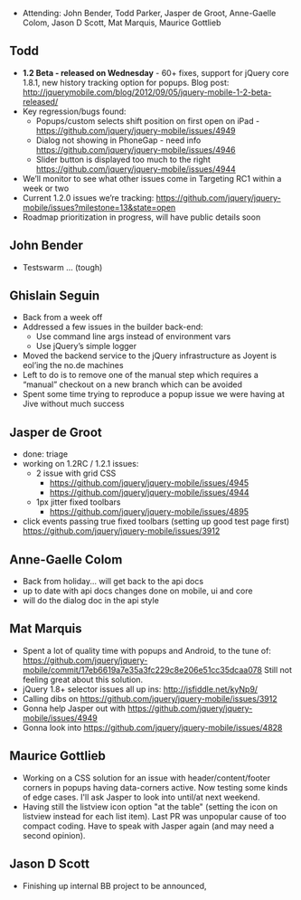 * Attending: John Bender, Todd Parker, Jasper de Groot, Anne-Gaelle Colom, Jason D Scott, Mat Marquis, Maurice Gottlieb

## Todd
* **1.2 Beta - released on Wednesday** - 60+ fixes, support for jQuery core 1.8.1, new history tracking option for popups. Blog post:  http://jquerymobile.com/blog/2012/09/05/jquery-mobile-1-2-beta-released/
* Key regression/bugs found:
  - Popups/custom selects shift position on first open on iPad - https://github.com/jquery/jquery-mobile/issues/4949
  - Dialog not showing in PhoneGap - need info https://github.com/jquery/jquery-mobile/issues/4946
  - Slider button is displayed too much to the right https://github.com/jquery/jquery-mobile/issues/4944
* We’ll monitor to see what other issues come in Targeting RC1 within a week or two
* Current 1.2.0 issues we’re tracking: https://github.com/jquery/jquery-mobile/issues?milestone=13&state=open
* Roadmap prioritization in progress, will have public details soon

## John Bender
* Testswarm … (tough)

## Ghislain Seguin
* Back from a week off
* Addressed a few issues in the builder back-end:
  - Use command line args instead of environment vars
  - Use jQuery’s simple logger
* Moved the backend service to the jQuery infrastructure as Joyent is eol’ing the no.de machines
* Left to do is to remove one of the manual step which requires a “manual” checkout on a new branch which can be avoided
* Spent some time trying to reproduce a popup issue we were having at Jive without much success

## Jasper de Groot
* done: triage
* working on 1.2RC / 1.2.1 issues:
  - 2 issue with grid CSS
    * https://github.com/jquery/jquery-mobile/issues/4945
    * https://github.com/jquery/jquery-mobile/issues/4944
  - 1px jitter fixed toolbars
    * https://github.com/jquery/jquery-mobile/issues/4895
* click events passing true fixed toolbars (setting up good test page first) https://github.com/jquery/jquery-mobile/issues/3912

## Anne-Gaelle Colom
* Back from holiday... will get back to the api docs
* up to date with api docs changes done on mobile, ui and core
* will do the dialog doc in the api style

## Mat Marquis
* Spent a lot of quality time with popups and Android, to the tune of: https://github.com/jquery/jquery-mobile/commit/17eb6619a7e35a3fc229c8e206e51cc35dcaa078 Still not feeling great about this solution.
* jQuery 1.8+ selector issues all up ins: http://jsfiddle.net/kyNp9/
* Calling dibs on https://github.com/jquery/jquery-mobile/issues/3912
* Gonna help Jasper out with https://github.com/jquery/jquery-mobile/issues/4949
* Gonna look into https://github.com/jquery/jquery-mobile/issues/4828

## Maurice Gottlieb
* Working on a CSS solution for an issue with header/content/footer corners in popups having data-corners active. Now testing some kinds of edge cases. I'll ask Jasper to look into until/at next weekend.
* Having still the listview icon option "at the table" (setting the icon on listview instead for each list item). Last PR was unpopular cause of too compact coding. Have to speak with Jasper again (and may need a second opinion).

## Jason D Scott
* Finishing up internal BB project to be announced,
